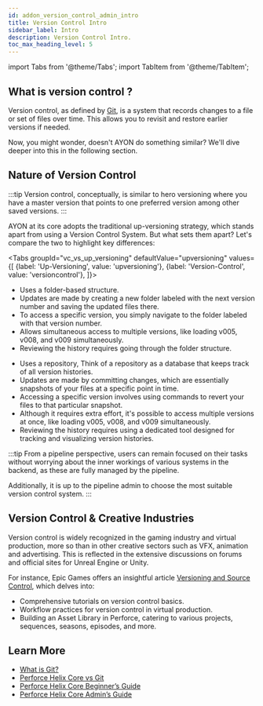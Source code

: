 ```yaml
---
id: addon_version_control_admin_intro
title: Version Control Intro
sidebar_label: Intro
description: Version Control Intro.
toc_max_heading_level: 5
---
```


import Tabs from '@theme/Tabs';
import TabItem from '@theme/TabItem';

## What is version control ?

Version control, as defined by [Git](https://git-scm.com/book/en/v2/Getting-Started-About-Version-Control), is a system that records changes to a file or set of files over time. This allows you to revisit and restore earlier versions if needed.

Now, you might wonder, doesn't AYON do something similar? We'll dive deeper into this in the following section.

## Nature of Version Control
:::tip
Version control, conceptually, is similar to hero versioning where you have a master version that points to one preferred version among other saved versions.
:::

AYON at its core adopts the traditional up-versioning strategy, which stands apart from using a Version Control System. But what sets them apart? Let's compare the two to highlight key differences:

<Tabs
groupId="vc_vs_up_versioning"
defaultValue="upversioning"
values={[
{label: 'Up-Versioning', value: 'upversioning'},
{label: 'Version-Control', value: 'versioncontrol'},
]}>

<TabItem value="upversioning">

- Uses a folder-based structure.
- Updates are made by creating a new folder labeled with the next version number and saving the updated files there.
- To access a specific version, you simply navigate to the folder labeled with that version number.
- Allows simultaneous access to multiple versions, like loading v005, v008, and v009 simultaneously.
- Reviewing the history requires going through the folder structure.

</TabItem>

<TabItem value="versioncontrol">

- Uses a repository, Think of a repository as a database that keeps track of all version histories.
- Updates are made by committing changes, which are essentially snapshots of your files at a specific point in time.
- Accessing a specific version involves using commands to revert your files to that particular snapshot.
- Although it requires extra effort, it's possible to access multiple versions at once, like loading v005, v008, and v009 simultaneously.
- Reviewing the history requires using a dedicated tool designed for tracking and visualizing version histories.
  
</TabItem>

</Tabs>

:::tip
From a pipeline perspective, users can remain focused on their tasks without worrying about the inner workings of various systems in the backend, as these are fully managed by the pipeline.

Additionally, it is up to the pipeline admin to choose the most suitable version control system.
:::

## Version Control & Creative Industries

Version control is widely recognized in the gaming industry and virtual production, more so than in other creative sectors such as VFX, animation and advertising.
This is reflected in the extensive discussions on forums and official sites for Unreal Engine or Unity.

For instance, Epic Games offers an insightful article [Versioning and Source Control](https://dev.epicgames.com/community/learning/tutorials/jO2m/unreal-engine-versioning-and-source-control), which delves into: 
- Comprehensive tutorials on version control basics.
- Workflow practices for version control in virtual production.
- Building an Asset Library in Perforce, catering to various projects, sequences, seasons, episodes, and more.

## Learn More

- [What is Git?](https://git-scm.com/book/en/v2/Getting-Started-What-is-Git%3F)
- [Perforce Helix Core vs Git](https://get.assembla.com/blog/perforce-vs-git/)
- [Perforce Helix Core Beginner’s Guide](https://www.youtube.com/playlist?list=PLH3pq2J85xsPYn71_yzzsZQKvalTW-duE)
- [Perforce Helix Core Admin’s Guide](https://www.youtube.com/playlist?list=PLH3pq2J85xsMDY2AAkzUhTmHIg1S7WN1f)

